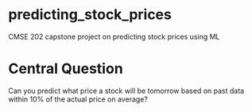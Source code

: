 # predicting_stock_prices
CMSE 202 capstone project on predicting stock prices using ML

# Central Question
Can you predict what price a stock will be tomorrow based on past data within 10% of the actual price on average?
